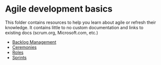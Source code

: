 # Agile development basics

This folder contains resources to help you learn about agile or refresh their knowledge. It contains little to no custom documentation and links to existing docs (scrum.org, Microsoft.com, etc.)

- [Backlog Management](./Backlog%20Management/)
- [Ceremonies](./Ceremonies/)
- [Roles](./Roles/)
- [Sprints](./Sprints/)
